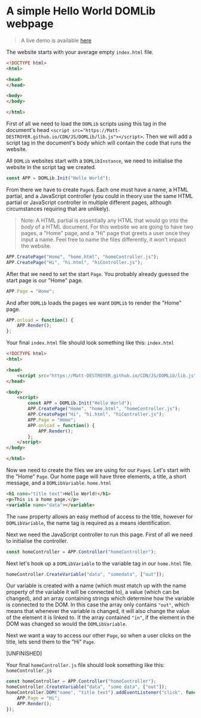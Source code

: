 # A simple Hello World DOMLib webpage
> A live demo is available [here](https://domlib-demo-hello-world.mattdestroyer.repl.co/)

The website starts with your average empty `index.html` file.
```html
<!DOCTYPE html>
<html>

<head>
</head>

<body>
</body>

</html>
```

First of all we need to load the `DOMLib` scripts using this tag in the document's head `<script src="https://Matt-DESTROYER.github.io/CDN/JS/DOMLib/lib.js"></script>`.
Then we will add a script tag in the document's body which will contain the code that runs the website.

All `DOMLib` websites start with a `DOMLibInstance`, we need to initialise the website in the script tag we created.
```js
const APP = DOMLib.Init("Hello World");
```

From there we have to create `Page`s. Each one must have a name, a HTML partial, and a JavaScript controller (you could in theory use the same HTML partial or JavaScript controller in multiple different pages, although circumstances requiring that are unlikely).
> Note: A HTML partial is essentially any HTML that would go into the _body_ of a HTML document.
For this website we are going to have two pages, a "Home" page, and a "Hi" page that greets a user once they input a name. Feel free to name the files differently, it won't impact the website.
```js
APP.CreatePage("Home", "home.html", "homeController.js");
APP.CreatePage("Hi", "hi.html", "hiController.js");
```

After that we need to set the start `Page`. You probably already guessed the start page is our "Home" page.
```js
APP.Page = "Home";
```

And after `DOMLib` loads the pages we want `DOMLib` to render the "Home" page.
```js
APP.onload = function() {
	APP.Render();
};
```

Your final `index.html` file should look something like this:
`index.html`
```html
<!DOCTYPE html>
<html>

<head>
	<script src="https://Matt-DESTROYER.github.io/CDN/JS/DOMLib/lib.js"></script>
</head>

<body>
	<script>
		const APP = DOMLib.Init("Hello World");
		APP.CreatePage("Home", "home.html", "homeController.js");
		APP.CreatePage("Hi", "hi.html", "hiController.js");
		APP.Page = "Home";
		APP.onload = function() {
			APP.Render();
		};
	</script>
</body>

</html>
```

Now we need to create the files we are using for our `Page`s. Let's start with the "Home" `Page`. Our home page will have three elements, a title, a short message, and a `DOMLibVariable`.
`home.html`
```html
<h1 name="title text">Hello World!</h1>
<p>This is a home page.</p>
<variable name="data"></variable>
```
The `name` property allows an easy method of access to the title, however for `DOMLibVariable`, the name tag is required as a means identification.

Next we need the JavaScript controller to run this page. First of all we need to initialise the controller.
```js
const homeController = APP.Controller("homeController");
```

Next let's hook up a `DOMLibVariable` to the variable tag in our `home.html` file.
```js
homeController.CreateVariable("data", "somedata", ["out"]);
```
Our variable is created with a name (which must match up with the name property of the variable it will be connected to), a value (which can be changed), and an array containing strings which determine how the variable is connected to the DOM. In this case the array only contains `"out"`, which means that whenever the variable is changed, it will also change the value of the element it is linked to. If the array contained `"in"`, if the element in the DOM was changed so would the `DOMLibVariable`.

Next we want a way to access our other `Page`, so when a user clicks on the title, lets send them to the "Hi" `Page`.

[UNFINISHED]

Your final `homeController.js` file should look something like this:
`homeController.js`
```js
const homeController = APP.Controller("homeController");
homeController.CreateVariable("data", "some data", ["out"]);
homeController.DOM("name", "title text").addEventListener("click", function() {
	APP.Page = "Hi";
	APP.Render();
});
```

